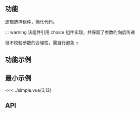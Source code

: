## 功能

逻辑选择组件，简化代码。

::: warning
该组件引用 choice 组件实现，并保留了参数的向后传递

但不校验参数的合理性，需自行避免
:::

## 功能示例

<Example />

## 最小示例

<<< ./simple.vue{3,12}

## API

<Usage />

<script setup>
import Example from "./example.vue";
import Usage from "./usage.vue";
</script>
